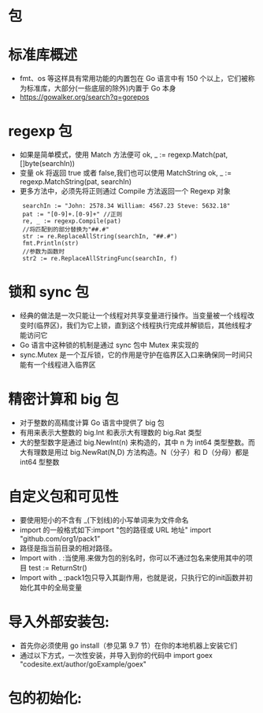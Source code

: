 # 包
# 标准库概述
* fmt、os 等这样具有常用功能的内置包在 Go 语言中有 150 个以上，它们被称为标准库，大部分(一些底层的除外)内置于 Go 本身
* https://gowalker.org/search?q=gorepos

# regexp 包
* 如果是简单模式，使用 Match 方法便可 ok, _ := regexp.Match(pat, []byte(searchIn))
* 变量 ok 将返回 true 或者 false,我们也可以使用 MatchString  ok, _ := regexp.MatchString(pat, searchIn)
* 更多方法中，必须先将正则通过 Compile 方法返回一个 Regexp 对象
```
	searchIn := "John: 2578.34 William: 4567.23 Steve: 5632.18"
	pat := "[0-9]+.[0-9]+" //正则
    re, _ := regexp.Compile(pat)
	//将匹配到的部分替换为"##.#"
	str := re.ReplaceAllString(searchIn, "##.#")
	fmt.Println(str)
	//参数为函数时
	str2 := re.ReplaceAllStringFunc(searchIn, f)
```

# 锁和 sync 包
* 经典的做法是一次只能让一个线程对共享变量进行操作。当变量被一个线程改变时(临界区)，我们为它上锁，直到这个线程执行完成并解锁后，其他线程才能访问它
* Go 语言中这种锁的机制是通过 sync 包中 Mutex 来实现的
* sync.Mutex 是一个互斥锁，它的作用是守护在临界区入口来确保同一时间只能有一个线程进入临界区

# 精密计算和 big 包
* 对于整数的高精度计算 Go 语言中提供了 big 包
* 有用来表示大整数的 big.Int 和表示大有理数的 big.Rat 类型
* 大的整型数字是通过 big.NewInt(n) 来构造的，其中 n 为 int64 类型整数。而大有理数是用过 big.NewRat(N,D) 方法构造。N（分子）和 D（分母）都是 int64 型整数

# 自定义包和可见性
* 要使用短小的不含有 _(下划线)的小写单词来为文件命名
* import 的一般格式如下:import "包的路径或 URL 地址"   import "github.com/org1/pack1”
* 路径是指当前目录的相对路径。
* Import with . :当使用.来做为包的别名时，你可以不通过包名来使用其中的项目  test := ReturnStr()
* Import with _ :pack1包只导入其副作用，也就是说，只执行它的init函数并初始化其中的全局变量

# 导入外部安装包:
* 首先你必须使用 go install（参见第 9.7 节）在你的本地机器上安装它们
* 通过以下方式，一次性安装，并导入到你的代码中  import goex "codesite.ext/author/goExample/goex"

# 包的初始化:
